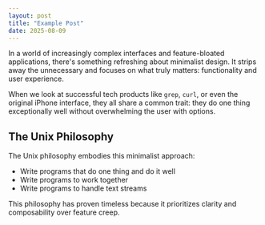 ```yaml
---
layout: post
title: "Example Post"
date: 2025-08-09
---
```


In a world of increasingly complex interfaces and feature-bloated applications, there's something refreshing about minimalist design. It strips away the unnecessary and focuses on what truly matters: functionality and user experience.

When we look at successful tech products like `grep`, `curl`, or even the original iPhone interface, they all share a common trait: they do one thing exceptionally well without overwhelming the user with options.

## The Unix Philosophy

The Unix philosophy embodies this minimalist approach:

- Write programs that do one thing and do it well
- Write programs to work together
- Write programs to handle text streams

This philosophy has proven timeless because it prioritizes clarity and composability over feature creep.